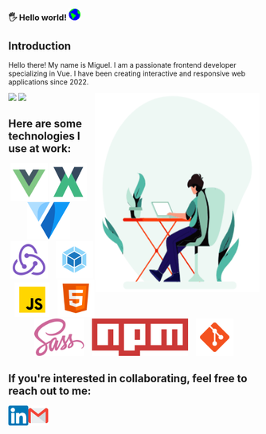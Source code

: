 ### 🖐️ Hello world!&nbsp;<img src="https://github.com/migueLopez13/migueLopez13/blob/main/assets/Earth.gif" width="24px">

## Introduction

Hello there! My name is Miguel. I am a passionate frontend developer specializing in Vue. I have been creating interactive and responsive web applications since 2022.

<img align="right" alt="GIF" src="https://github.com/migueLopez13/migueLopez13/blob/main/assets/code.gif?raw=true" width="330" height="400" />

<img src="https://github-readme-stats.vercel.app/api?username=migueLopez13&show_icons=true&hide_border=true" />

<img src="https://github-readme-stats.vercel.app/api/top-langs/?username=migueLopez13&layout=compact&hide_border=true" />


## Here are some technologies I use at work:
<p align="center">
<code><img height="75" src="https://github.com/migueLopez13/migueLopez13/blob/main/assets/vue.png"></code>
<code><img height="75" src="https://github.com/migueLopez13/migueLopez13/blob/main/assets/vuex.png"></code> &nbsp;&nbsp;
<code><img height="75" src="https://github.com/migueLopez13/migueLopez13/blob/main/assets/vuetify.png"></code> &nbsp;&nbsp;
<code><img height="75" src="https://github.com/migueLopez13/migueLopez13/blob/main/assets/redux.png"></code> &nbsp;&nbsp;
<code><img height="75" src="https://github.com/migueLopez13/migueLopez13/blob/main/assets/webpack.png"></code> &nbsp;&nbsp;
<code><img height="70" src="https://github.com/migueLopez13/migueLopez13/blob/main/assets/js.png"></code> &nbsp;&nbsp;
<code><img height="75" src="https://github.com/migueLopez13/migueLopez13/blob/main/assets/html.png"></code> &nbsp;&nbsp;
<code><img height="75" src="https://github.com/migueLopez13/migueLopez13/blob/main/assets/sass.png"></code> &nbsp;&nbsp;
<code><img height="75" src="https://github.com/migueLopez13/migueLopez13/blob/main/assets/npm.png"></code> &nbsp;&nbsp;
<code><img height="75" src="https://github.com/migueLopez13/migueLopez13/blob/main/assets/git.png"></code> &nbsp;&nbsp;
</p>

 ## If you're interested in collaborating, feel free to reach out to me:

<a href="https://in.linkedin.com/in/miguel-ángel-lópez-ariza">
    <img align="left" alt="Linkedin" width="40px" src="https://github.com/migueLopez13/migueLopez13/blob/main/assets/linkedin.svg" />
  </a>

  <a href="mailto:miguelopez1996@gmail.com">
    <img align="left" alt="Gmail" width="40px" src="https://github.com/migueLopez13/migueLopez13/blob/main/assets/gmail.svg" />
  </a>
